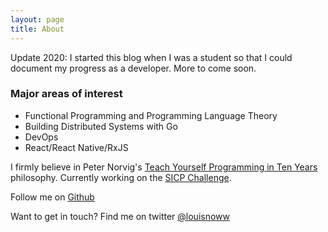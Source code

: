 ```yaml
---
layout: page
title: About
---
```


Update 2020: I started this blog when I was a student so that I could document my progress as a developer.
More to come soon.

### Major areas of interest

- Functional Programming and Programming Language Theory
- Building Distributed Systems with Go
- DevOps
- React/React Native/RxJS

I firmly believe in Peter Norvig's [Teach Yourself Programming in Ten Years](http://norvig.com/21-days.html) philosophy.
Currently working on the [SICP Challenge](https://louischristopher.me/sicp-challenge).

Follow me on [Github](https://github.com/louisnow)

Want to get in touch? Find me on twitter [@louisnoww](https://twitter.com/louisnoww)
